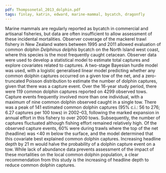 ```yaml
---
pdf: Thompsonetal_2013_dolphin.pdf
tags: finlay, katrin, edward, marine-mammal, bycatch, dragonfly
---
```

Marine mammals are regularly reported as bycatch in commercial and artisanal fisheries, but data are often insufficient to allow assessment of these incidental mortalities. Observer coverage of the mackerel trawl fishery in New Zealand waters between 1995 and 2011 allowed evaluation of common dolphin *Delphinus delphis* bycatch on the North Island west coast, where this species is the most frequently caught cetacean. Observer data were used to develop a statistical model to estimate total captures and explore covariates related to captures. A two-stage Bayesian hurdle model was used, with a logistic generalised linear model predicting whether any common dolphin captures occurred on a given tow of the net, and a zero-truncated Poisson distribution to estimate the number of dolphin captures, given that there was a capture event. Over the 16-year study period, there were 119 common dolphin captures reported on 4299 observed tows. Capture events frequently involved more than one individual, with a maximum of nine common dolphin observed caught in a single tow. There was a peak of 141 estimated common dolphin captures (95% c.i.: 56 to 276; 6.27 captures per 100 tows) in 2002–03, following the marked expansion in annual effort in this fishery to over 2000 tows. Subsequently, the number of captures fluctuated although fishing effort remained relatively high. Of the observed capture events, 60% were during trawls where the top of the net (headline) was <40 m below the surface, and the model determined that this covariate best explained common dolphin captures. Increasing headline depth by 21 m would halve the probability of a dolphin capture event on a tow. While lack of abundance data prevents assessment of the impact of these mortalities on the local common dolphin population, a clear recommendation from this study is the increasing of headline depth to reduce common dolphin captures.
